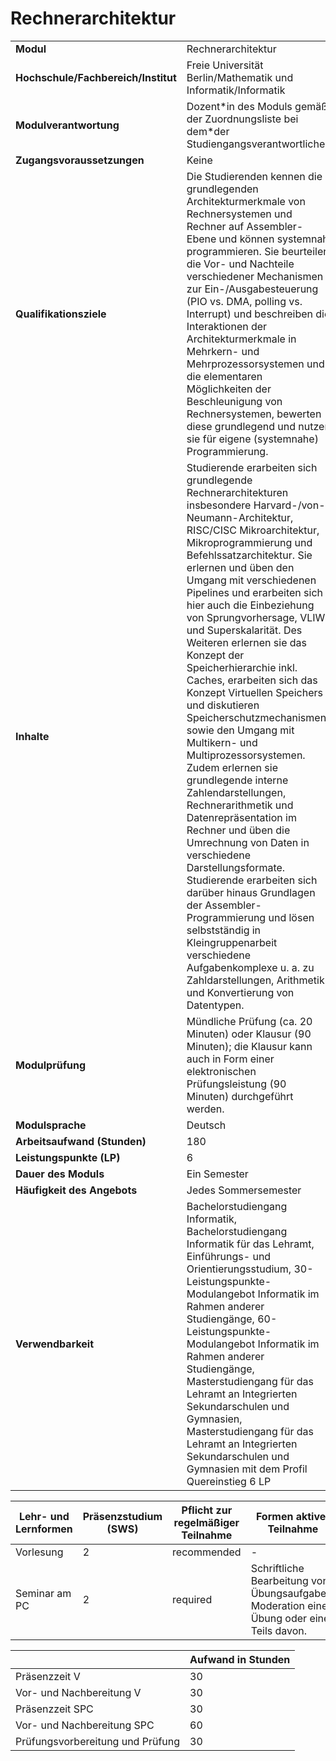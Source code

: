 # Rechnerarchitektur
|                                    |   |
|------------------------------------|---|
|**Modul**                           | Rechnerarchitektur |
|**Hochschule/Fachbereich/Institut** | Freie Universität Berlin/Mathematik und Informatik/Informatik |
|**Modulverantwortung**              | Dozent\*in des Moduls gemäß der Zuordnungsliste bei dem\*der Studiengangsverantwortlichen |
|**Zugangsvoraussetzungen**          | Keine |
|**Qualifikationsziele**             | Die Studierenden kennen die grundlegenden Architekturmerkmale von Rechnersystemen und Rechner auf Assembler-Ebene und können systemnah programmieren. Sie beurteilen die Vor- und Nachteile verschiedener Mechanismen zur Ein-/Ausgabesteuerung (PIO vs. DMA, polling vs. Interrupt) und beschreiben die Interaktionen der Architekturmerkmale in Mehrkern- und Mehrprozessorsystemen und die elementaren Möglichkeiten der Beschleunigung von Rechnersystemen, bewerten diese grundlegend und nutzen sie für eigene (systemnahe) Programmierung. |
|**Inhalte**                         | Studierende erarbeiten sich grundlegende Rechnerarchitekturen insbesondere Harvard-/von-Neumann-Architektur, RISC/CISC Mikroarchitektur, Mikroprogrammierung und Befehlssatzarchitektur. Sie erlernen und üben den Umgang mit verschiedenen Pipelines und erarbeiten sich hier auch die Einbeziehung von Sprungvorhersage, VLIW und Superskalarität. Des Weiteren erlernen sie das Konzept der Speicherhierarchie inkl. Caches, erarbeiten sich das Konzept Virtuellen Speichers und diskutieren Speicherschutzmechanismen sowie den Umgang mit Multikern- und Multiprozessorsystemen. Zudem erlernen sie grundlegende interne Zahlendarstellungen, Rechnerarithmetik und Datenrepräsentation im Rechner und üben die Umrechnung von Daten in verschiedene Darstellungsformate. Studierende erarbeiten sich darüber hinaus Grundlagen der Assembler-Programmierung und lösen selbstständig in Kleingruppenarbeit verschiedene Aufgabenkomplexe u. a. zu Zahldarstellungen, Arithmetik und Konvertierung von Datentypen. |
|**Modulprüfung**                    | Mündliche Prüfung (ca. 20 Minuten) oder Klausur (90 Minuten); die Klausur kann auch in Form einer elektronischen Prüfungsleistung (90 Minuten) durchgeführt werden. |
|**Modulsprache**                    | Deutsch |
|**Arbeitsaufwand (Stunden)**        | 180 |
|**Leistungspunkte (LP)**            | 6 |
|**Dauer des Moduls**                | Ein Semester |
|**Häufigkeit des Angebots**         | Jedes Sommersemester |
|**Verwendbarkeit**                  | Bachelorstudiengang Informatik, Bachelorstudiengang Informatik für das Lehramt, Einführungs- und Orientierungsstudium, 30-Leistungspunkte-Modulangebot Informatik im Rahmen anderer Studiengänge, 60-Leistungspunkte-Modulangebot Informatik im Rahmen anderer Studiengänge, Masterstudiengang für das Lehramt an Integrierten Sekundarschulen und Gymnasien, Masterstudiengang für das Lehramt an Integrierten Sekundarschulen und Gymnasien mit dem Profil Quereinstieg 6 LP |

| Lehr- und Lernformen | Präsenzstudium <br> (SWS) | Pflicht zur regelmäßiger Teilnahme | Formen aktiver Teilnahme |
| ---------------------|---------------------------|------------------------------------|------------------------- |
| Vorlesung            | 2                         | recommended                        | -                        |
| Seminar am PC        | 2                         | required                           | Schriftliche Bearbeitung von Übungsaufgaben. Moderation einer Übung oder eines Teils davon. |

|   | Aufwand in Stunden |
| - |--------------------|
| Präsenzzeit V                            | 30    |
| Vor- und Nachbereitung V                 | 30    |
| Präsenzzeit SPC                          | 30    |
| Vor- und Nachbereitung SPC               | 60    |
| Prüfungsvorbereitung und Prüfung         | 30    |

